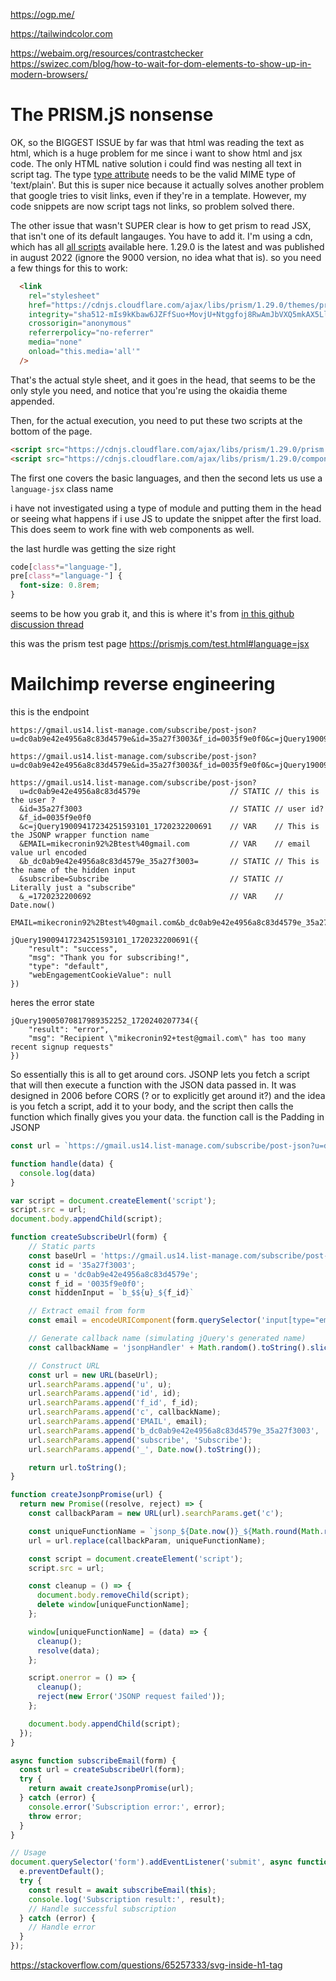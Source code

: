 https://ogp.me/

https://tailwindcolor.com

https://webaim.org/resources/contrastchecker
https://swizec.com/blog/how-to-wait-for-dom-elements-to-show-up-in-modern-browsers/

# The PRISM.jS nonsense
OK, so the BIGGEST ISSUE by far was that html was reading the text as html, which is a huge problem for me since i want to show html and jsx code. The only HTML native solution i could find was nesting all text in script tag. The type [type attribute](https://developer.mozilla.org/en-US/docs/Web/HTML/Element/script/type#any_other_value) needs to be the valid MIME type of 'text/plain'. But this is super nice because it actually solves another problem that google tries to visit links, even if they're in a template. However, my code snippets are now script tags not links, so problem solved there.

The other issue that wasn't SUPER clear is how to get prism to read JSX, that isn't one of its default langauges. You have to add it. I'm using a cdn, which has all [all scripts](https://cdnjs.com/libraries/prism/1.29.0) available here. 1.29.0 is the latest and was published in august 2022 (ignore the 9000 version, no idea what that is). so you need a few things for this to work:

```html
  <link
    rel="stylesheet"
    href="https://cdnjs.cloudflare.com/ajax/libs/prism/1.29.0/themes/prism-okaidia.min.css"
    integrity="sha512-mIs9kKbaw6JZFfSuo+MovjU+Ntggfoj8RwAmJbVXQ5mkAX5LlgETQEweFPI18humSPHymTb5iikEOKWF7I8ncQ=="
    crossorigin="anonymous"
    referrerpolicy="no-referrer"
    media="none"
    onload="this.media='all'"
  />
```
That's the actual style sheet, and it goes in the head, that seems to be the only style you need, and notice that you're using the okaidia theme appended.

Then, for the actual execution, you need to put these two scripts at the bottom of the page.
```html
<script src="https://cdnjs.cloudflare.com/ajax/libs/prism/1.29.0/prism.min.js" integrity="sha512-7Z9J3l1+EYfeaPKcGXu3MS/7T+w19WtKQY/n+xzmw4hZhJ9tyYmcUS+4QqAlzhicE5LAfMQSF3iFTK9bQdTxXg==" crossorigin="anonymous" referrerpolicy="no-referrer"></script>
<script src="https://cdnjs.cloudflare.com/ajax/libs/prism/1.29.0/components/prism-jsx.min.js" integrity="sha512-m3JYEI6gx5fh9jF10FjGoMzVKcV2N6nchcDcqPCdI1L3R2WQV7br2XVNR8iTLb2daOMRl3zldbcfT40xU2ntVw==" crossorigin="anonymous" referrerpolicy="no-referrer"></script>
```
The first one covers the basic languages, and then the second lets us use a `language-jsx` class name

i have not investigated using a type of module and putting them in the head or seeing what happens if i use JS to update the snippet after the first load. This does seem to work fine with web components as well.

the last hurdle was getting the size right

```css
code[class*="language-"],
pre[class*="language-"] {
  font-size: 0.8rem;
}
```
seems to be how you grab it, and this is where it's from [in this github discussion thread](https://github.com/orgs/PrismJS/discussions/2859)

this was the prism test page https://prismjs.com/test.html#language=jsx


# Mailchimp reverse engineering

this is the endpoint

```
https://gmail.us14.list-manage.com/subscribe/post-json?u=dc0ab9e42e4956a8c83d4579e&id=35a27f3003&f_id=0035f9e0f0&c=jQuery19009417234251593101_1720232200691&EMAIL=mikecronin92%2Btest%40gmail.com&b_dc0ab9e42e4956a8c83d4579e_35a27f3003=&subscribe=Subscribe&_=1720232200692

https://gmail.us14.list-manage.com/subscribe/post-json?u=dc0ab9e42e4956a8c83d4579e&id=35a27f3003&f_id=0035f9e0f0&c=jQuery19009417234251593101_1720232200691&EMAIL=mikecronin92%2Btest%40gmail.com&b_dc0ab9e42e4956a8c83d4579e_35a27f3003=&subscribe=Subscribe&_=1720232200693
```

```
https://gmail.us14.list-manage.com/subscribe/post-json?
  u=dc0ab9e42e4956a8c83d4579e                    // STATIC // this is the user ?
  &id=35a27f3003                                 // STATIC // user id?
  &f_id=0035f9e0f0
  &c=jQuery19009417234251593101_1720232200691    // VAR    // This is the JSONP wrapper function name
  &EMAIL=mikecronin92%2Btest%40gmail.com         // VAR    // email value url encoded
  &b_dc0ab9e42e4956a8c83d4579e_35a27f3003=       // STATIC // This is the name of the hidden input
  &subscribe=Subscribe                           // STATIC // Literally just a "subscribe"
  &_=1720232200692                               // VAR    // Date.now()
```

```
EMAIL=mikecronin92%2Btest%40gmail.com&b_dc0ab9e42e4956a8c83d4579e_35a27f3003=&id=35a27f3003&u=dc0ab9e42e4956a8c83d4579e&f_id=0035f9e0f0&subscribe=Subscribe&c=jsonpHandle&_=1720329408909
```

```
jQuery19009417234251593101_1720232200691({
    "result": "success",
    "msg": "Thank you for subscribing!",
    "type": "default",
    "webEngagementCookieValue": null
})
```

heres the error state

```
jQuery19005070817989352252_1720240207734({
    "result": "error",
    "msg": "Recipient \"mikecronin92+test@gmail.com\" has too many recent signup requests"
})
```

So essentially this is all to get around cors. JSONP lets you fetch a script that will then execute a function with the JSON data passed in. It was designed in 2006 before CORS (? or to explicitly get around it?) and the idea is you fetch a script, add it to your body, and the script then calls the function which finally gives you your data. the function call is the Padding in JSONP

```js
const url = `https://gmail.us14.list-manage.com/subscribe/post-json?u=dc0ab9e42e4956a8c83d4579e&id=35a27f3003&f_id=0035f9e0f0&c=handle&EMAIL=mostlyfocusedmike%40gmail.com&b_dc0ab9e42e4956a8c83d4579e_35a27f3003=&subscribe=Subscribe&_=${Date.now()}`

function handle(data) {
  console.log(data)
}

var script = document.createElement('script');
script.src = url;
document.body.appendChild(script);
```


```js
function createSubscribeUrl(form) {
    // Static parts
    const baseUrl = 'https://gmail.us14.list-manage.com/subscribe/post-json';
    const id = '35a27f3003';
    const u = 'dc0ab9e42e4956a8c83d4579e';
    const f_id = '0035f9e0f0';
    const hiddenInput = `b_$${u}_${f_id}`

    // Extract email from form
    const email = encodeURIComponent(form.querySelector('input[type="email"]').value);

    // Generate callback name (simulating jQuery's generated name)
    const callbackName = 'jsonpHandler' + Math.random().toString().slice(2, 17) + '_' + Date.now();

    // Construct URL
    const url = new URL(baseUrl);
    url.searchParams.append('u', u);
    url.searchParams.append('id', id);
    url.searchParams.append('f_id', f_id);
    url.searchParams.append('c', callbackName);
    url.searchParams.append('EMAIL', email);
    url.searchParams.append('b_dc0ab9e42e4956a8c83d4579e_35a27f3003', '');
    url.searchParams.append('subscribe', 'Subscribe');
    url.searchParams.append('_', Date.now().toString());

    return url.toString();
}
```



```js
function createJsonpPromise(url) {
  return new Promise((resolve, reject) => {
    const callbackParam = new URL(url).searchParams.get('c');

    const uniqueFunctionName = `jsonp_${Date.now()}_${Math.round(Math.random() * 1000000)}`;
    url = url.replace(callbackParam, uniqueFunctionName);

    const script = document.createElement('script');
    script.src = url;

    const cleanup = () => {
      document.body.removeChild(script);
      delete window[uniqueFunctionName];
    };

    window[uniqueFunctionName] = (data) => {
      cleanup();
      resolve(data);
    };

    script.onerror = () => {
      cleanup();
      reject(new Error('JSONP request failed'));
    };

    document.body.appendChild(script);
  });
}

async function subscribeEmail(form) {
  const url = createSubscribeUrl(form);
  try {
    return await createJsonpPromise(url);
  } catch (error) {
    console.error('Subscription error:', error);
    throw error;
  }
}

// Usage
document.querySelector('form').addEventListener('submit', async function(e) {
  e.preventDefault();
  try {
    const result = await subscribeEmail(this);
    console.log('Subscription result:', result);
    // Handle successful subscription
  } catch (error) {
    // Handle error
  }
});
```


https://stackoverflow.com/questions/65257333/svg-inside-h1-tag